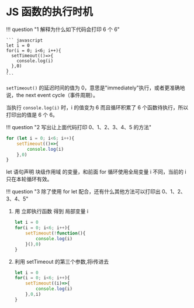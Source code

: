# JS 函数的执行时机

!!! question "1 解释为什么如下代码会打印 6 个 6"

    ``` javascript
    let i = 0
    for(i = 0; i<6; i++){
      setTimeout(()=>{
        console.log(i)
      },0)
    }
    ```

`setTimeout()` 的延迟时间的值为 0，意思是"immediately"执行，或者更准确地说，the next event cycle（事件周期）。

当执行 `console.log(i)` 时，i 的值变为 6 而且循环积累了 6 个函数待执行，所以打印出的值是 6 个 6。


!!! question "2 写出让上面代码打印 0、1、2、3、4、5 的方法"

``` javascript
for (let i = 0; i<6; i++){
    setTimeout(()=>{
        console.log(i)
    },0)
}
```

let 语句声明 块级作用域 的变量，和前面 for 循环使用全局变量 i 不同，当前的 i 只在本轮循环有效。


!!! question "3 除了使用 for let 配合，还有什么其他方法可以打印出 0、1、2、3、4、5"

1. 用 立即执行函数 得到 局部变量 i

    ``` javascript
    let i = 0
    for(i = 0; i<6; i++){
        setTimeout(!function(){
            console.log(i)
        }(),0)
    }
    ```

2. 利用 setTimeout 的第三个参数,将i传进去

    ``` javascript
    let i = 0
    for(i = 0; i<6; i++){
        setTimeout((i)=>{
            console.log(i)
        },0,i)
    }
    ```







